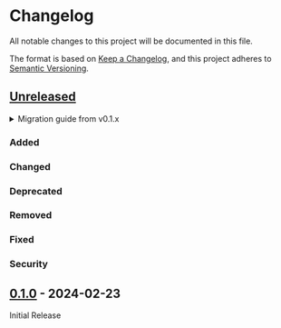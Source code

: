 # Changelog

All notable changes to this project will be documented in this file.

The format is based on [Keep a Changelog](https://keepachangelog.com/en/1.1.0/),
and this project adheres to [Semantic Versioning](https://semver.org/spec/v2.0.0.html).

## [Unreleased]

<details>
<summary>Migration guide from v0.1.x</summary>

<!-- Write migration guide here -->

</details>

### Added

### Changed

### Deprecated

### Removed

### Fixed

### Security

## [0.1.0] - 2024-02-23

Initial Release

[Unreleased]: https://github.com/SillyFreak/typst-stack-pointer/compare/v0.1.0...HEAD
[0.1.0]: https://github.com/SillyFreak/typst-stack-pointer/releases/tag/v0.1.0
